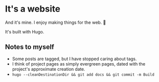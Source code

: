 # It's a website

And it's mine. I enjoy making things for the web. :shrug:

It's built with Hugo.

## Notes to myself

- Some posts are tagged, but I have stopped caring about tags.
- I think of project pages as simply evergreen pages, dated
with the project's approximate creation date.
- `hugo --cleanDestinationDir && git add docs && git commit -m Build`
